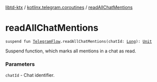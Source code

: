 [libtd-ktx](../index.md) / [kotlinx.telegram.coroutines](index.md) / [readAllChatMentions](./read-all-chat-mentions.md)

# readAllChatMentions

`suspend fun `[`TelegramFlow`](../kotlinx.telegram.core/-telegram-flow/index.md)`.readAllChatMentions(chatId: `[`Long`](https://kotlinlang.org/api/latest/jvm/stdlib/kotlin/-long/index.html)`): `[`Unit`](https://kotlinlang.org/api/latest/jvm/stdlib/kotlin/-unit/index.html)

Suspend function, which marks all mentions in a chat as read.

### Parameters

`chatId` - Chat identifier.
